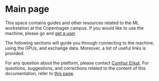 # Main page

This space contains guides and other resources related to the ML workstation at the Copenhagen campus. If you would like to use the machine, please go and [get a user](get-a-user.md).

The following sections will guide you through connecting to the machine, using the GPUs, and exchange data. Moreover, a list of useful links is provided.

For any question about the platform, please contact [Cumhur Erkut](mailto:cer@create.aau.dk). For questions, suggestions, and corrections related to the content of this documentation, refer to [this page](https://github.com/miccio-dk/machine-learning-workstation-docs/issues).

